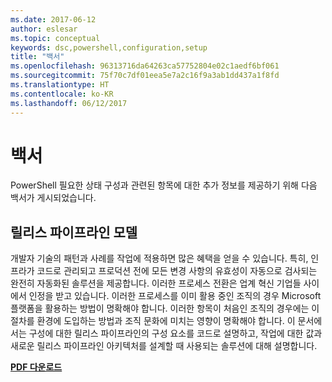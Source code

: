 ```yaml
---
ms.date: 2017-06-12
author: eslesar
ms.topic: conceptual
keywords: dsc,powershell,configuration,setup
title: "백서"
ms.openlocfilehash: 96313716da64263ca57752804e02c1aedf6bf061
ms.sourcegitcommit: 75f70c7df01eea5e7a2c16f9a3ab1dd437a1f8fd
ms.translationtype: HT
ms.contentlocale: ko-KR
ms.lasthandoff: 06/12/2017
---
```

<a id="whitepapers" class="xliff"></a>
# 백서

PowerShell 필요한 상태 구성과 관련된 항목에 대한 추가 정보를 제공하기 위해 다음 백서가 게시되었습니다.

<a id="the-release-pipeline-model" class="xliff"></a>
## 릴리스 파이프라인 모델
개발자 기술의 패턴과 사례를 작업에 적용하면 많은 혜택을 얻을 수 있습니다. 특히, 인프라가 코드로 관리되고 프로덕션 전에 모든 변경 사항의 유효성이 자동으로 검사되는 완전히 자동화된 솔루션을 제공합니다. 이러한 프로세스 전환은 업계 혁신 기업들 사이에서 인정을 받고 있습니다. 이러한 프로세스를 이미 활용 중인 조직의 경우 Microsoft 플랫폼을 활용하는 방법이 명확해야 합니다. 이러한 항목이 처음인 조직의 경우에는 이 절차를 환경에 도입하는 방법과 조직 문화에 미치는 영향이 명확해야 합니다. 이 문서에서는 구성에 대한 릴리스 파이프라인의 구성 요소를 코드로 설명하고, 작업에 대한 값과 새로운 릴리스 파이프라인 아키텍처를 설계할 때 사용되는 솔루션에 대해 설명합니다. 

**[PDF 다운로드](http://aka.ms/thereleasepipelinemodelpdf)**

